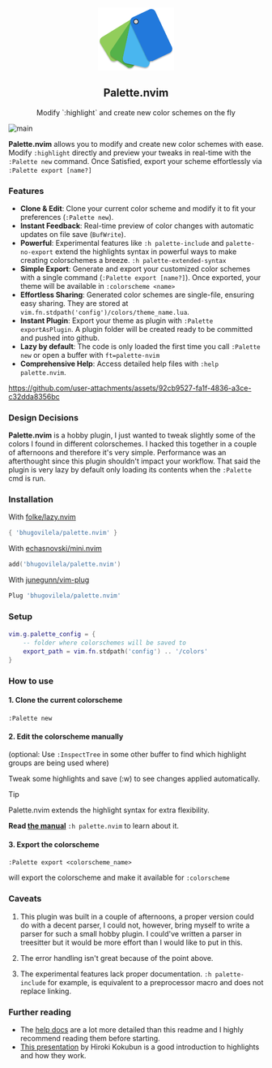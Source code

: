 <p align="center">
<img src="/icon.png" width="150"/>
<h2 align="center">Palette.nvim</h2>
</p>
<p align="center">Modify `:highlight` and create new color schemes on the fly</p>

![main](https://github.com/bhugoVilela/palette.nvim/actions/workflows/tests.yml/badge.svg?branch=main)

**Palette.nvim** allows you to modify and create new color schemes with ease.
Modify `:highlight` directly and preview your tweaks in real-time with the 
`:Palette new` command. Once Satisfied, export your scheme effortlessly via 
`:Palette export [name?]`

### Features
- **Clone & Edit**: Clone your current color scheme and modify it to fit
your preferences (`:Palette new`).
- **Instant Feedback**: Real-time preview of color changes with automatic 
updates on file save (`BufWrite`).
- **Powerful**: Experimental features like `:h palette-include` and 
`palette-no-export` extend the highlights syntax in powerful ways to make 
creating colorschemes a breeze.
`:h palette-extended-syntax`
- **Simple Export**: Generate and export your customized color schemes with a 
single command (`:Palette export [name?]`). Once exported, your theme will be 
available in `:colorscheme <name>`
- **Effortless Sharing**: Generated color schemes are single-file, ensuring 
easy sharing. They are stored at 
`vim.fn.stdpath('config')/colors/theme_name.lua`.
- **Instant Plugin**: Export your theme as plugin with `:Palette exportAsPlugin`.
A plugin folder will be created ready to be committed and pushed into github.
- **Lazy by default**: The code is only loaded the first time you call `:Palette new`
or open a buffer with `ft=palette-nvim`
- **Comprehensive Help**: Access detailed help files with `:help palette.nvim`.

https://github.com/user-attachments/assets/92cb9527-fa1f-4836-a3ce-c32dda8356bc

### Design Decisions
**Palette.nvim** is a hobby plugin, I just wanted to tweak slightly some of the
colors I found in different colorschemes. I hacked this together in a couple of
afternoons and therefore it's very simple. Performance was an afterthought since
this plugin shouldn't impact your workflow. That said the plugin is very lazy 
by default only loading its contents when the `:Palette` cmd is run.

### Installation
With <a href="https://github.com/folke/lazy.nvim">folke/lazy.nvim</a>
```lua
{ 'bhugovilela/palette.nvim' }
```

With <a href="https://github.com/echasnovski/mini.nvim">echasnovski/mini.nvim</a>
```lua
add('bhugovilela/palette.nvim')
```

With <a href="https://github.com/junegunn/vim-plug">junegunn/vim-plug</a>
```lua
Plug 'bhugovilela/palette.nvim'
```

### Setup
```lua
vim.g.palette_config = {
    -- folder where colorschemes will be saved to
    export_path = vim.fn.stdpath('config') .. '/colors'
}

```

### How to use
#### 1. Clone the current colorscheme
```vim
:Palette new
```
#### 2. Edit the colorscheme manually

(optional: Use `:InspectTree` in some other buffer to find which highlight
groups are being used where)

Tweak some highlights and save (:w) to see changes applied automatically.

> [!TIP]
> Palette.nvim extends the highlight syntax for extra flexibility.
>
> **Read [the manual](docs/palette.txt)** `:h palette.nvim` to learn about it.

#### 3. Export the colorscheme
```vim
:Palette export <colorscheme_name>
```
will export the colorscheme and make it available for `:colorscheme`


### Caveats
1. This plugin was built in a couple of afternoons, a proper version could do with
a decent parser, I could not, however, bring myself to write a parser for such a
small hobby plugin. I could've written a parser in treesitter but it would be
more effort than I would like to put in this.

2. The error handling isn't great because of the point above.

3. The experimental features lack proper documentation. `:h palette-include` for
   example, is equivalent to a preprocessor macro and does not replace linking.

### Further reading
- The [help docs](docs/palette.txt) are a lot more detailed than this readme and I
highly recommend reading them before starting.
- [This presentation](https://speakerdeck.com/cocopon/creating-your-lovely-color-scheme) 
by Hiroki Kokubun is a good introduction to highlights and how they work.

<!-- vim: colorcolumn=80 tw=80 
-->
